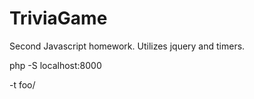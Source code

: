 # TriviaGame
Second Javascript homework. Utilizes jquery and timers.

php -S localhost:8000 

-t foo/